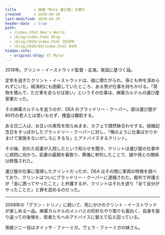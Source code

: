 ```yaml
---
title        : 映画「Mule 運び屋」を観た
created      : 2020-04-29
last-modified: 2020-04-29
header-date  : true
path:
  - /index.html Neo's World
  - /blog/index.html Blog
  - /blog/2020/index.html 2020年
  - /blog/2020/04/index.html 04月
hidden-info:
  - original-blog: El Mylar
---
```


2018年。クリント・イーストウッド監督・主演。実話に基づく話。

定年を過ぎたクリント・イーストウッドは、娘に煙たがられ、孫とも仲を深められずにいた。経済的にも困窮していたところ、ある男が仕事を持ちかける。「荷物を積んで、ただ車を走らせば良い」というその仕事は、麻薬カルテルの運び屋家業だった。

その麻薬カルテルを追うのが、DEA のブラッドリー・クーパー。彼は運び屋が80代の老人とは思いもせず、捜査は難航する。

ある日二人は、お互いの素性を知らぬまま、カフェで偶然鉢合わせする。結婚記念日をすっぽかしたブラッドリー・クーパーに対し、「俺のように仕事ばかりかまけて家族をないがしろにするな」とアドバイスするクリント。

その後、別れた前妻が入院したという知らせを聞き、クリントは運び屋の仕事中に病院に向かう。前妻の最期を看取り、葬儀に参列したことで、娘や孫との関係は修復された。

運び屋の仕事に復帰したクリントだったが、DEA はその間に車両の特徴を調べており、クリントはついにブラッドリー・クーパーに逮捕された。裁判で弁護士が「金に困ってやったこと」と弁護するが、クリントはそれを遮り「全て自分がやったことだ」と罪を認めるのだった。

---

2008年の「グラン・トリノ」に続いて、死にかけのクリント・イーストウッドが楽しめる一品。麻薬カルテルのメンバとの珍妙なやり取りも面白く、自身を振り返っての後悔を、若者たちへのアドバイスに替えて伝え回っている。

孫娘ジニー役はタイッサ・ファーミガ。ヴェラ・ファーミガの妹さん。
